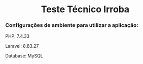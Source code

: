 <h1 align="center">Teste Técnico Irroba</h1>
<h3>Configurações de ambiente para utilizar a aplicação:</h3>
<p>PHP: 7.4.33</p>
<p>Laravel: 8.83.27</p>
<p>Database: MySQL</p>